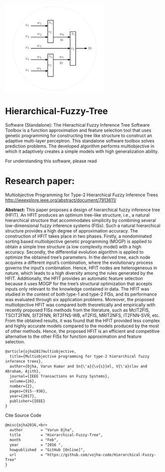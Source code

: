 ![](https://github.com/VarunKumarOjha/Hierarchical-Fuzzy-Tree/blob/master/hfit_glim.png)
<br>
# Hierarchical-Fuzzy-Tree
Software (Standalone): The Hierachical Fuzzy Inference Tree Software Toolbox is a function approximation and feature selection tool that uses genetic programming for constructing tree like structure to construct an adaptive multi-layer perceptron. This standalone software toolbox solves prediction problems. The developed algorithm performs multiobjective in which it adaptively creates a simple models with high generalization ability.

For understanding this software, please read 
# Research paper:
Multiobjective Programming for Type-2 Hierarchical Fuzzy Inference Trees <br>
http://ieeexplore.ieee.org/abstract/document/7913611/

<b> Abstract:</b>
This paper proposes a design of hierarchical fuzzy inference tree (HFIT). An HFIT produces an optimum tree-like structure, i.e., a natural hierarchical structure that accommodates simplicity by combining several low-dimensional fuzzy inference systems (FISs). Such a natural hierarchical structure provides a high degree of approximation accuracy. The construction of HFIT takes place in two phases. Firstly, a nondominated sorting based multiobjective genetic programming (MOGP) is applied to obtain a simple tree structure (a low complexity model) with a high accuracy. Secondly, the differential evolution algorithm is applied to optimize the obtained tree’s parameters. In the derived tree, each node acquires a different input’s combination, where the evolutionary process governs the input’s combination. Hence, HFIT nodes are heterogeneous in nature, which leads to a high diversity among the rules generated by the HFIT. Additionally, the HFIT provides an automatic feature selection because it uses MOGP for the tree’s structural optimization that accepts inputs only relevant to the knowledge contained in data. The HFIT was studied in the context of both type-1 and type-2 FISs, and its performance was evaluated through six application problems. Moreover, the proposed multiobjective HFIT was compared both theoretically and empirically with recently proposed FISs methods from the literature, such as McIT2FIS, TSCIT2FNN, SIT2FNN, RIT2FNS-WB, eT2FIS, MRIT2NFS, IT2FNN-SVR, etc. From the obtained results, it was found that the HFIT provided less complex and highly accurate models compared to the models produced by the most of other methods. Hence, the proposed HFIT is an efficient and competitive alternative to the other FISs for function approximation and feature selection.

```
@article{ojha2017multiobjective,
  title={Multiobjective programming for type-2 hierarchical fuzzy inference trees},
  author={Ojha, Varun Kumar and Sn{\'a}{\v{s}}el, V{\'a}clav and Abraham, Ajith},
  journal={IEEE Transactions on Fuzzy Systems},
  volume={26},
  number={2},
  pages={915--936},
  year={2017},
  publisher={IEEE}
}
```

Cite Source Code
```
@misc{ojha2016,<br>
  author        = "Varun Ojha",
  title         = "Hierarchical-Fuzzy-Tree",
  month         = "Feb",
  year          = "2016 ",
  howpublished  = "GitHub [Online]",
  url           = "https://github.com/vojha-code/Hierarchical-Fuzzy-Tree"
}
```
